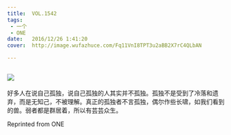```yaml
---
title:	VOL.1542
tags:
 - 一个
 - ONE
date:	2016/12/26 1:41:20
cover:	http://image.wufazhuce.com/Fq11VnI8TPT3u2aBB2X7rC4QLbAN

---
```

![](http://image.wufazhuce.com/Fq11VnI8TPT3u2aBB2X7rC4QLbAN)
---

好多人在说自己孤独，说自己孤独的人其实并不孤独。孤独不是受到了冷落和遗弃，而是无知己，不被理解。真正的孤独者不言孤独，偶尔作些长啸，如我们看到的兽。弱者都是群居着，所以有芸芸众生。
 
Reprinted from ONE
